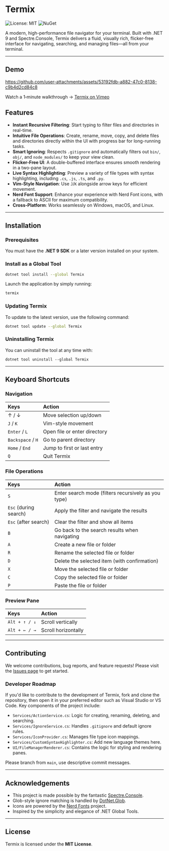 # Termix

![License: MIT](https://img.shields.io/badge/License-MIT-blue.svg) ![NuGet](https://img.shields.io/nuget/v/Termix)

A modern, high-performance file navigator for your terminal. Built with .NET 9 and Spectre.Console, Termix delivers a fluid, visually rich, flicker-free interface for navigating, searching, and managing files—all from your terminal.

---
## Demo
https://github.com/user-attachments/assets/53192fdb-a882-47c0-8138-c9b4d2cd84c8

Watch a 1‑minute walkthrough → [Termix on Vimeo](https://vimeo.com/1105824424)

##  Features 

*   **Instant Recursive Filtering**: Start typing to filter files and directories in real-time.
*   **Intuitive File Operations**: Create, rename, move, copy, and delete files and directories directly within the UI with progress bar for long-running tasks.
*   **Smart Ignoring**: Respects `.gitignore` and automatically filters out `bin/`, `obj/`, and `node_modules/` to keep your view clean.
*   **Flicker-Free UI**: A double-buffered interface ensures smooth rendering in a two-pane layout.
*   **Live Syntax Highlighting**: Preview a variety of file types with syntax highlighting, including `.cs`, `.js`, `.ts`, and `.py`.
*   **Vim-Style Navigation**: Use `J`/`K` alongside arrow keys for efficient movement.
*   **Nerd Font Support**: Enhance your experience with Nerd Font icons, with a fallback to ASCII for maximum compatibility.
*   **Cross-Platform**: Works seamlessly on Windows, macOS, and Linux.

---

##  Installation

### Prerequisites

You must have the **.NET 9 SDK** or a later version installed on your system.

### Install as a Global Tool

```bash
dotnet tool install --global Termix
```

Launch the application by simply running:

```bash
termix
```

### Updating Termix

To update to the latest version, use the following command:

```bash
dotnet tool update --global Termix
```

### Uninstalling Termix

You can uninstall the tool at any time with:

```
dotnet tool uninstall --global Termix
```

---

## Keyboard Shortcuts

### Navigation

| Keys              | Action                       |
|:------------------|:-----------------------------|
| ↑ / ↓             | Move selection up/down       |
| `J` / `K`         | Vim-style movement           |
| `Enter` / `L`     | Open file or enter directory |
| `Backspace` / `H` | Go to parent directory       |
| `Home` / `End`    | Jump to first or last entry  |
| `Q`               | Quit Termix                  |

### File Operations

| Keys                  | Action                                              |
|:----------------------|:----------------------------------------------------|
| `S`                   | Enter search mode (filters recursively as you type) |
| `Esc` (during search) | Apply the filter and navigate the results           |
| `Esc` (after search)  | Clear the filter and show all items                 |
| `B`                   | Go back to the search results when navigating       |
| `A`                   | Create a new file or folder                         |
| `R`                   | Rename the selected file or folder                  |
| `D`                   | Delete the selected item (with confirmation)        |
| `X`                   | Move the selected file or folder                    |
| `C`                   | Copy the selected file or folder                    |
| `P`                   | Paste the file or folder                            |

### Preview Pane

| Keys          | Action              |
|:--------------|:--------------------|
| `Alt + ↑ / ↓` | Scroll vertically   |
| `Alt + ← / →` | Scroll horizontally |

---

## Contributing

We welcome contributions, bug reports, and feature requests! Please visit the [Issues page](https://github.com/amrohan/termix/issues) to get started.

### Developer Roadmap

If you'd like to contribute to the development of Termix, fork and clone the repository, then open it in your preferred editor such as Visual Studio or VS Code. Key components of the project include:

*   `Services/ActionService.cs`: Logic for creating, renaming, deleting, and searching.
*   `Services/IgnoreService.cs`: Handles `.gitignore` and default ignore rules.
*   `Services/IconProvider.cs`: Manages file type icon mappings.
*   `Services/CustomSyntaxHighlighter.cs`: Add new language themes here.
*   `UI/FileManagerRenderer.cs`: Contains the logic for styling and rendering panes.

Please branch from `main`, use descriptive commit messages.

---

##  Acknowledgements

*   This project is made possible by the fantastic [Spectre.Console](https://spectreconsole.net/).
*   Glob-style ignore matching is handled by [DotNet.Glob](https://github.com/dazinator/DotNet.Glob).
*   Icons are powered by the [Nerd Fonts](https://www.nerdfonts.com/) project.
*   Inspired by the simplicity and elegance of .NET Global Tools.

---

## License

Termix is licensed under the **MIT License**.
